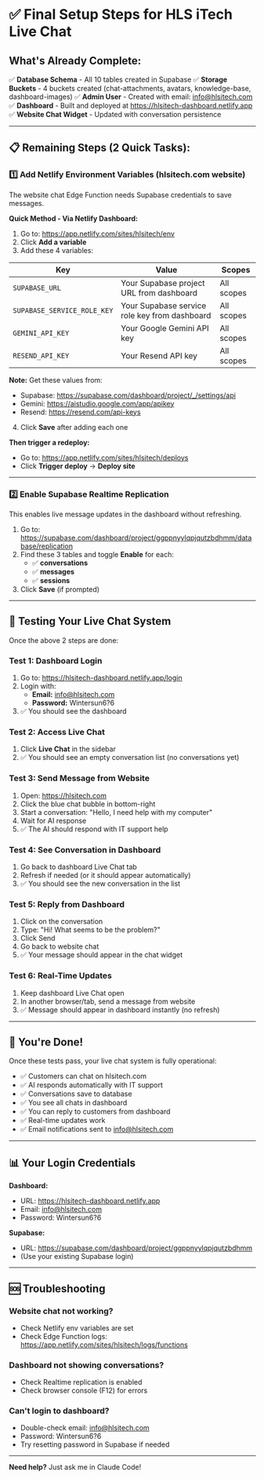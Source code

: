 # ✅ Final Setup Steps for HLS iTech Live Chat

## What's Already Complete:

✅ **Database Schema** - All 10 tables created in Supabase
✅ **Storage Buckets** - 4 buckets created (chat-attachments, avatars, knowledge-base, dashboard-images)
✅ **Admin User** - Created with email: info@hlsitech.com
✅ **Dashboard** - Built and deployed at https://hlsitech-dashboard.netlify.app
✅ **Website Chat Widget** - Updated with conversation persistence

---

## 📋 Remaining Steps (2 Quick Tasks):

### 1️⃣ Add Netlify Environment Variables (hlsitech.com website)

The website chat Edge Function needs Supabase credentials to save messages.

**Quick Method - Via Netlify Dashboard:**

1. Go to: https://app.netlify.com/sites/hlsitech/env
2. Click **Add a variable**
3. Add these 4 variables:

| Key | Value | Scopes |
|-----|-------|--------|
| `SUPABASE_URL` | Your Supabase project URL from dashboard | All scopes |
| `SUPABASE_SERVICE_ROLE_KEY` | Your Supabase service role key from dashboard | All scopes |
| `GEMINI_API_KEY` | Your Google Gemini API key | All scopes |
| `RESEND_API_KEY` | Your Resend API key | All scopes |

**Note:** Get these values from:
- Supabase: https://supabase.com/dashboard/project/_/settings/api
- Gemini: https://aistudio.google.com/app/apikey
- Resend: https://resend.com/api-keys

4. Click **Save** after adding each one

**Then trigger a redeploy:**
- Go to: https://app.netlify.com/sites/hlsitech/deploys
- Click **Trigger deploy** → **Deploy site**

---

### 2️⃣ Enable Supabase Realtime Replication

This enables live message updates in the dashboard without refreshing.

1. Go to: https://supabase.com/dashboard/project/ggppnyylqpjqutzbdhmm/database/replication
2. Find these 3 tables and toggle **Enable** for each:
   - ✅ **conversations**
   - ✅ **messages**
   - ✅ **sessions**
3. Click **Save** (if prompted)

---

## 🧪 Testing Your Live Chat System

Once the above 2 steps are done:

### Test 1: Dashboard Login
1. Go to: https://hlsitech-dashboard.netlify.app/login
2. Login with:
   - **Email:** info@hlsitech.com
   - **Password:** Wintersun6?6
3. ✅ You should see the dashboard

### Test 2: Access Live Chat
1. Click **Live Chat** in the sidebar
2. ✅ You should see an empty conversation list (no conversations yet)

### Test 3: Send Message from Website
1. Open: https://hlsitech.com
2. Click the blue chat bubble in bottom-right
3. Start a conversation: "Hello, I need help with my computer"
4. Wait for AI response
5. ✅ The AI should respond with IT support help

### Test 4: See Conversation in Dashboard
1. Go back to dashboard Live Chat tab
2. Refresh if needed (or it should appear automatically)
3. ✅ You should see the new conversation in the list

### Test 5: Reply from Dashboard
1. Click on the conversation
2. Type: "Hi! What seems to be the problem?"
3. Click Send
4. Go back to website chat
5. ✅ Your message should appear in the chat widget

### Test 6: Real-Time Updates
1. Keep dashboard Live Chat open
2. In another browser/tab, send a message from website
3. ✅ Message should appear in dashboard instantly (no refresh)

---

## 🎉 You're Done!

Once these tests pass, your live chat system is fully operational:

- ✅ Customers can chat on hlsitech.com
- ✅ AI responds automatically with IT support
- ✅ Conversations save to database
- ✅ You see all chats in dashboard
- ✅ You can reply to customers from dashboard
- ✅ Real-time updates work
- ✅ Email notifications sent to info@hlsitech.com

---

## 📊 Your Login Credentials

**Dashboard:**
- URL: https://hlsitech-dashboard.netlify.app
- Email: info@hlsitech.com
- Password: Wintersun6?6

**Supabase:**
- URL: https://supabase.com/dashboard/project/ggppnyylqpjqutzbdhmm
- (Use your existing Supabase login)

---

## 🆘 Troubleshooting

### Website chat not working?
- Check Netlify env variables are set
- Check Edge Function logs: https://app.netlify.com/sites/hlsitech/logs/functions

### Dashboard not showing conversations?
- Check Realtime replication is enabled
- Check browser console (F12) for errors

### Can't login to dashboard?
- Double-check email: info@hlsitech.com
- Password: Wintersun6?6
- Try resetting password in Supabase if needed

---

**Need help?** Just ask me in Claude Code!
